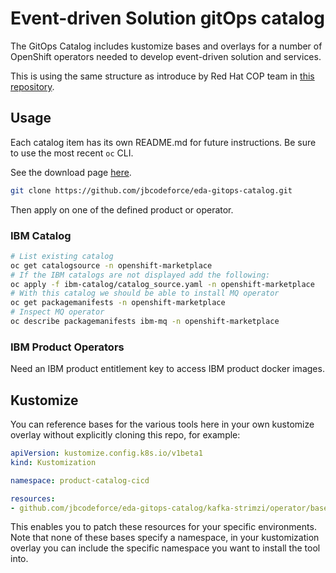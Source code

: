 # Event-driven Solution gitOps catalog

The GitOps Catalog includes kustomize bases and overlays for a number of OpenShift operators needed
to develop event-driven solution and services.

This is using the same structure as introduce by Red Hat COP team in [this repository](https://github.com/redhat-cop/gitops-catalog).

## Usage

Each catalog item has its own README.md for future instructions. Be sure to use the most recent `oc` CLI.

See the download page [here](https://mirror.openshift.com/pub/openshift-v4/x86_64/clients/ocp/stable/).

```sh
git clone https://github.com/jbcodeforce/eda-gitops-catalog.git
```

Then apply on one of the defined product or operator.

### IBM Catalog

```sh
# List existing catalog
oc get catalogsource -n openshift-marketplace
# If the IBM catalogs are not displayed add the following:
oc apply -f ibm-catalog/catalog_source.yaml -n openshift-marketplace
# With this catalog we should be able to install MQ operator
oc get packagemanifests -n openshift-marketplace  
# Inspect MQ operator
oc describe packagemanifests ibm-mq -n openshift-marketplace
```
### IBM Product Operators

Need an IBM product entitlement key to access IBM product docker images.

## Kustomize

You can reference bases for the various tools here in your own kustomize overlay without 
explicitly cloning this repo, for example:

```yaml
apiVersion: kustomize.config.k8s.io/v1beta1
kind: Kustomization

namespace: product-catalog-cicd

resources:
- github.com/jbcodeforce/eda-gitops-catalog/kafka-strimzi/operator/base/?ref=main
```

This enables you to patch these resources for your specific environments. 
Note that none of these bases specify a namespace, in your kustomization overlay 
you can include the specific namespace you want to install the tool into.
